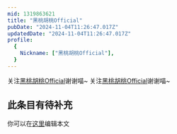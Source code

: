 ```yaml
---
mid: 1319863621
title: "黑桃胡桃Official"
pubDate: "2024-11-04T11:26:47.017Z"
updatedDate: "2024-11-04T11:26:47.017Z"
profile:
  {
    Nickname: ["黑桃胡桃Official"],
  }
---
```


关注[黑桃胡桃Official](https://space.bilibili.com/1319863621)谢谢喵~ 关注[黑桃胡桃Official](https://space.bilibili.com/1319863621)谢谢喵~

## 此条目有待补充
你可以在[这里](https://github.com/Yuhanawa/VTuber.ICU/edit/master/src/content/v/黑桃胡桃Official/index.md)编辑本文
